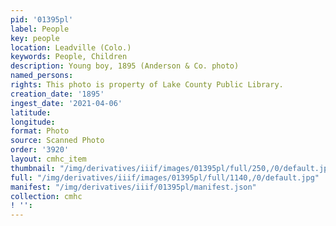 ```yaml
---
pid: '01395pl'
label: People
key: people
location: Leadville (Colo.)
keywords: People, Children
description: Young boy, 1895 (Anderson & Co. photo)
named_persons: 
rights: This photo is property of Lake County Public Library.
creation_date: '1895'
ingest_date: '2021-04-06'
latitude: 
longitude: 
format: Photo
source: Scanned Photo
order: '3920'
layout: cmhc_item
thumbnail: "/img/derivatives/iiif/images/01395pl/full/250,/0/default.jpg"
full: "/img/derivatives/iiif/images/01395pl/full/1140,/0/default.jpg"
manifest: "/img/derivatives/iiif/01395pl/manifest.json"
collection: cmhc
! '': 
---
```


